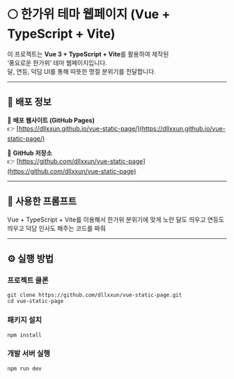 # 🌕 한가위 테마 웹페이지 (Vue + TypeScript + Vite)

이 프로젝트는 **Vue 3 + TypeScript + Vite**를 활용하여 제작된  
‘풍요로운 한가위’ 테마 웹페이지입니다.  
달, 연등, 덕담 UI를 통해 따뜻한 명절 분위기를 전달합니다.

---

## 🚀 배포 정보

📌 **배포 웹사이트 (GitHub Pages)**  
👉 [https://dllxxun.github.io/vue-static-page/](https://dllxxun.github.io/vue-static-page/)

📌 **GitHub 저장소**  
👉 [https://github.com/dllxxun/vue-static-page](https://github.com/dllxxun/vue-static-page)

---

## 🤖 사용한 프롬프트
Vue + TypeScript + Vite를 이용해서 한가위 분위기에 맞게
노란 달도 띄우고 연등도 띄우고 덕담 인사도 해주는 코드를 짜줘

---

## ⚙️ 실행 방법
### 프로젝트 클론
```
git clone https://github.com/dllxxun/vue-static-page.git
cd vue-static-page
```

### 패키지 설치
```
npm install
```

### 개발 서버 실행
```
npm run dev
```